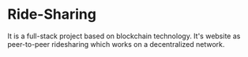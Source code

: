 # Ride-Sharing
It is a full-stack project based on blockchain technology. It's website as peer-to-peer ridesharing which works on a decentralized network.
